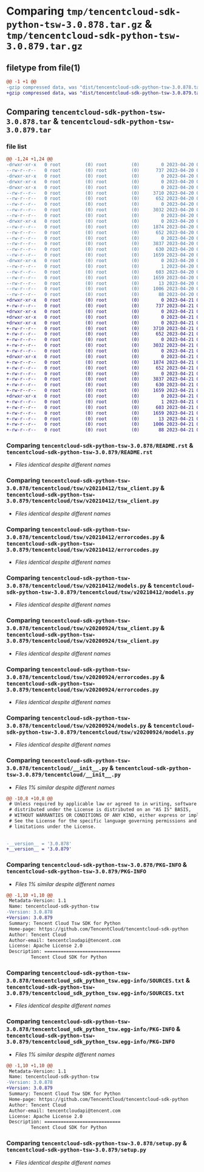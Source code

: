 # Comparing `tmp/tencentcloud-sdk-python-tsw-3.0.878.tar.gz` & `tmp/tencentcloud-sdk-python-tsw-3.0.879.tar.gz`

## filetype from file(1)

```diff
@@ -1 +1 @@
-gzip compressed data, was "dist/tencentcloud-sdk-python-tsw-3.0.878.tar", last modified: Thu Apr 20 00:55:14 2023, max compression
+gzip compressed data, was "dist/tencentcloud-sdk-python-tsw-3.0.879.tar", last modified: Fri Apr 21 01:08:51 2023, max compression
```

## Comparing `tencentcloud-sdk-python-tsw-3.0.878.tar` & `tencentcloud-sdk-python-tsw-3.0.879.tar`

### file list

```diff
@@ -1,24 +1,24 @@
-drwxr-xr-x   0 root         (0) root         (0)        0 2023-04-20 00:55:14.000000 tencentcloud-sdk-python-tsw-3.0.878/
--rw-r--r--   0 root         (0) root         (0)      737 2023-04-20 00:55:14.000000 tencentcloud-sdk-python-tsw-3.0.878/README.rst
-drwxr-xr-x   0 root         (0) root         (0)        0 2023-04-20 00:55:14.000000 tencentcloud-sdk-python-tsw-3.0.878/tencentcloud/
-drwxr-xr-x   0 root         (0) root         (0)        0 2023-04-20 00:55:14.000000 tencentcloud-sdk-python-tsw-3.0.878/tencentcloud/tsw/
-drwxr-xr-x   0 root         (0) root         (0)        0 2023-04-20 00:55:14.000000 tencentcloud-sdk-python-tsw-3.0.878/tencentcloud/tsw/v20210412/
--rw-r--r--   0 root         (0) root         (0)     3710 2023-04-20 00:55:14.000000 tencentcloud-sdk-python-tsw-3.0.878/tencentcloud/tsw/v20210412/tsw_client.py
--rw-r--r--   0 root         (0) root         (0)      652 2023-04-20 00:55:14.000000 tencentcloud-sdk-python-tsw-3.0.878/tencentcloud/tsw/v20210412/errorcodes.py
--rw-r--r--   0 root         (0) root         (0)        0 2023-04-20 00:55:14.000000 tencentcloud-sdk-python-tsw-3.0.878/tencentcloud/tsw/v20210412/__init__.py
--rw-r--r--   0 root         (0) root         (0)     3032 2023-04-20 00:55:14.000000 tencentcloud-sdk-python-tsw-3.0.878/tencentcloud/tsw/v20210412/models.py
--rw-r--r--   0 root         (0) root         (0)        0 2023-04-20 00:55:14.000000 tencentcloud-sdk-python-tsw-3.0.878/tencentcloud/tsw/__init__.py
-drwxr-xr-x   0 root         (0) root         (0)        0 2023-04-20 00:55:14.000000 tencentcloud-sdk-python-tsw-3.0.878/tencentcloud/tsw/v20200924/
--rw-r--r--   0 root         (0) root         (0)     1874 2023-04-20 00:55:14.000000 tencentcloud-sdk-python-tsw-3.0.878/tencentcloud/tsw/v20200924/tsw_client.py
--rw-r--r--   0 root         (0) root         (0)      652 2023-04-20 00:55:14.000000 tencentcloud-sdk-python-tsw-3.0.878/tencentcloud/tsw/v20200924/errorcodes.py
--rw-r--r--   0 root         (0) root         (0)        0 2023-04-20 00:55:14.000000 tencentcloud-sdk-python-tsw-3.0.878/tencentcloud/tsw/v20200924/__init__.py
--rw-r--r--   0 root         (0) root         (0)     3837 2023-04-20 00:55:14.000000 tencentcloud-sdk-python-tsw-3.0.878/tencentcloud/tsw/v20200924/models.py
--rw-r--r--   0 root         (0) root         (0)      630 2023-04-20 00:55:14.000000 tencentcloud-sdk-python-tsw-3.0.878/tencentcloud/__init__.py
--rw-r--r--   0 root         (0) root         (0)     1659 2023-04-20 00:55:14.000000 tencentcloud-sdk-python-tsw-3.0.878/PKG-INFO
-drwxr-xr-x   0 root         (0) root         (0)        0 2023-04-20 00:55:14.000000 tencentcloud-sdk-python-tsw-3.0.878/tencentcloud_sdk_python_tsw.egg-info/
--rw-r--r--   0 root         (0) root         (0)        1 2023-04-20 00:55:14.000000 tencentcloud-sdk-python-tsw-3.0.878/tencentcloud_sdk_python_tsw.egg-info/dependency_links.txt
--rw-r--r--   0 root         (0) root         (0)      603 2023-04-20 00:55:14.000000 tencentcloud-sdk-python-tsw-3.0.878/tencentcloud_sdk_python_tsw.egg-info/SOURCES.txt
--rw-r--r--   0 root         (0) root         (0)     1659 2023-04-20 00:55:14.000000 tencentcloud-sdk-python-tsw-3.0.878/tencentcloud_sdk_python_tsw.egg-info/PKG-INFO
--rw-r--r--   0 root         (0) root         (0)       13 2023-04-20 00:55:14.000000 tencentcloud-sdk-python-tsw-3.0.878/tencentcloud_sdk_python_tsw.egg-info/top_level.txt
--rw-r--r--   0 root         (0) root         (0)     1006 2023-04-20 00:55:14.000000 tencentcloud-sdk-python-tsw-3.0.878/setup.py
--rw-r--r--   0 root         (0) root         (0)       88 2023-04-20 00:55:14.000000 tencentcloud-sdk-python-tsw-3.0.878/setup.cfg
+drwxr-xr-x   0 root         (0) root         (0)        0 2023-04-21 01:08:51.000000 tencentcloud-sdk-python-tsw-3.0.879/
+-rw-r--r--   0 root         (0) root         (0)      737 2023-04-21 01:08:51.000000 tencentcloud-sdk-python-tsw-3.0.879/README.rst
+drwxr-xr-x   0 root         (0) root         (0)        0 2023-04-21 01:08:51.000000 tencentcloud-sdk-python-tsw-3.0.879/tencentcloud/
+drwxr-xr-x   0 root         (0) root         (0)        0 2023-04-21 01:08:51.000000 tencentcloud-sdk-python-tsw-3.0.879/tencentcloud/tsw/
+drwxr-xr-x   0 root         (0) root         (0)        0 2023-04-21 01:08:51.000000 tencentcloud-sdk-python-tsw-3.0.879/tencentcloud/tsw/v20210412/
+-rw-r--r--   0 root         (0) root         (0)     3710 2023-04-21 01:08:51.000000 tencentcloud-sdk-python-tsw-3.0.879/tencentcloud/tsw/v20210412/tsw_client.py
+-rw-r--r--   0 root         (0) root         (0)      652 2023-04-21 01:08:51.000000 tencentcloud-sdk-python-tsw-3.0.879/tencentcloud/tsw/v20210412/errorcodes.py
+-rw-r--r--   0 root         (0) root         (0)        0 2023-04-21 01:08:51.000000 tencentcloud-sdk-python-tsw-3.0.879/tencentcloud/tsw/v20210412/__init__.py
+-rw-r--r--   0 root         (0) root         (0)     3032 2023-04-21 01:08:51.000000 tencentcloud-sdk-python-tsw-3.0.879/tencentcloud/tsw/v20210412/models.py
+-rw-r--r--   0 root         (0) root         (0)        0 2023-04-21 01:08:51.000000 tencentcloud-sdk-python-tsw-3.0.879/tencentcloud/tsw/__init__.py
+drwxr-xr-x   0 root         (0) root         (0)        0 2023-04-21 01:08:51.000000 tencentcloud-sdk-python-tsw-3.0.879/tencentcloud/tsw/v20200924/
+-rw-r--r--   0 root         (0) root         (0)     1874 2023-04-21 01:08:51.000000 tencentcloud-sdk-python-tsw-3.0.879/tencentcloud/tsw/v20200924/tsw_client.py
+-rw-r--r--   0 root         (0) root         (0)      652 2023-04-21 01:08:51.000000 tencentcloud-sdk-python-tsw-3.0.879/tencentcloud/tsw/v20200924/errorcodes.py
+-rw-r--r--   0 root         (0) root         (0)        0 2023-04-21 01:08:51.000000 tencentcloud-sdk-python-tsw-3.0.879/tencentcloud/tsw/v20200924/__init__.py
+-rw-r--r--   0 root         (0) root         (0)     3837 2023-04-21 01:08:51.000000 tencentcloud-sdk-python-tsw-3.0.879/tencentcloud/tsw/v20200924/models.py
+-rw-r--r--   0 root         (0) root         (0)      630 2023-04-21 01:08:51.000000 tencentcloud-sdk-python-tsw-3.0.879/tencentcloud/__init__.py
+-rw-r--r--   0 root         (0) root         (0)     1659 2023-04-21 01:08:51.000000 tencentcloud-sdk-python-tsw-3.0.879/PKG-INFO
+drwxr-xr-x   0 root         (0) root         (0)        0 2023-04-21 01:08:51.000000 tencentcloud-sdk-python-tsw-3.0.879/tencentcloud_sdk_python_tsw.egg-info/
+-rw-r--r--   0 root         (0) root         (0)        1 2023-04-21 01:08:51.000000 tencentcloud-sdk-python-tsw-3.0.879/tencentcloud_sdk_python_tsw.egg-info/dependency_links.txt
+-rw-r--r--   0 root         (0) root         (0)      603 2023-04-21 01:08:51.000000 tencentcloud-sdk-python-tsw-3.0.879/tencentcloud_sdk_python_tsw.egg-info/SOURCES.txt
+-rw-r--r--   0 root         (0) root         (0)     1659 2023-04-21 01:08:51.000000 tencentcloud-sdk-python-tsw-3.0.879/tencentcloud_sdk_python_tsw.egg-info/PKG-INFO
+-rw-r--r--   0 root         (0) root         (0)       13 2023-04-21 01:08:51.000000 tencentcloud-sdk-python-tsw-3.0.879/tencentcloud_sdk_python_tsw.egg-info/top_level.txt
+-rw-r--r--   0 root         (0) root         (0)     1006 2023-04-21 01:08:51.000000 tencentcloud-sdk-python-tsw-3.0.879/setup.py
+-rw-r--r--   0 root         (0) root         (0)       88 2023-04-21 01:08:51.000000 tencentcloud-sdk-python-tsw-3.0.879/setup.cfg
```

### Comparing `tencentcloud-sdk-python-tsw-3.0.878/README.rst` & `tencentcloud-sdk-python-tsw-3.0.879/README.rst`

 * *Files identical despite different names*

### Comparing `tencentcloud-sdk-python-tsw-3.0.878/tencentcloud/tsw/v20210412/tsw_client.py` & `tencentcloud-sdk-python-tsw-3.0.879/tencentcloud/tsw/v20210412/tsw_client.py`

 * *Files identical despite different names*

### Comparing `tencentcloud-sdk-python-tsw-3.0.878/tencentcloud/tsw/v20210412/errorcodes.py` & `tencentcloud-sdk-python-tsw-3.0.879/tencentcloud/tsw/v20210412/errorcodes.py`

 * *Files identical despite different names*

### Comparing `tencentcloud-sdk-python-tsw-3.0.878/tencentcloud/tsw/v20210412/models.py` & `tencentcloud-sdk-python-tsw-3.0.879/tencentcloud/tsw/v20210412/models.py`

 * *Files identical despite different names*

### Comparing `tencentcloud-sdk-python-tsw-3.0.878/tencentcloud/tsw/v20200924/tsw_client.py` & `tencentcloud-sdk-python-tsw-3.0.879/tencentcloud/tsw/v20200924/tsw_client.py`

 * *Files identical despite different names*

### Comparing `tencentcloud-sdk-python-tsw-3.0.878/tencentcloud/tsw/v20200924/errorcodes.py` & `tencentcloud-sdk-python-tsw-3.0.879/tencentcloud/tsw/v20200924/errorcodes.py`

 * *Files identical despite different names*

### Comparing `tencentcloud-sdk-python-tsw-3.0.878/tencentcloud/tsw/v20200924/models.py` & `tencentcloud-sdk-python-tsw-3.0.879/tencentcloud/tsw/v20200924/models.py`

 * *Files identical despite different names*

### Comparing `tencentcloud-sdk-python-tsw-3.0.878/tencentcloud/__init__.py` & `tencentcloud-sdk-python-tsw-3.0.879/tencentcloud/__init__.py`

 * *Files 1% similar despite different names*

```diff
@@ -10,8 +10,8 @@
 # Unless required by applicable law or agreed to in writing, software
 # distributed under the License is distributed on an "AS IS" BASIS,
 # WITHOUT WARRANTIES OR CONDITIONS OF ANY KIND, either express or implied.
 # See the License for the specific language governing permissions and
 # limitations under the License.
 
 
-__version__ = '3.0.878'
+__version__ = '3.0.879'
```

### Comparing `tencentcloud-sdk-python-tsw-3.0.878/PKG-INFO` & `tencentcloud-sdk-python-tsw-3.0.879/PKG-INFO`

 * *Files 1% similar despite different names*

```diff
@@ -1,10 +1,10 @@
 Metadata-Version: 1.1
 Name: tencentcloud-sdk-python-tsw
-Version: 3.0.878
+Version: 3.0.879
 Summary: Tencent Cloud Tsw SDK for Python
 Home-page: https://github.com/TencentCloud/tencentcloud-sdk-python
 Author: Tencent Cloud
 Author-email: tencentcloudapi@tencent.com
 License: Apache License 2.0
 Description: ============================
         Tencent Cloud SDK for Python
```

### Comparing `tencentcloud-sdk-python-tsw-3.0.878/tencentcloud_sdk_python_tsw.egg-info/SOURCES.txt` & `tencentcloud-sdk-python-tsw-3.0.879/tencentcloud_sdk_python_tsw.egg-info/SOURCES.txt`

 * *Files identical despite different names*

### Comparing `tencentcloud-sdk-python-tsw-3.0.878/tencentcloud_sdk_python_tsw.egg-info/PKG-INFO` & `tencentcloud-sdk-python-tsw-3.0.879/tencentcloud_sdk_python_tsw.egg-info/PKG-INFO`

 * *Files 1% similar despite different names*

```diff
@@ -1,10 +1,10 @@
 Metadata-Version: 1.1
 Name: tencentcloud-sdk-python-tsw
-Version: 3.0.878
+Version: 3.0.879
 Summary: Tencent Cloud Tsw SDK for Python
 Home-page: https://github.com/TencentCloud/tencentcloud-sdk-python
 Author: Tencent Cloud
 Author-email: tencentcloudapi@tencent.com
 License: Apache License 2.0
 Description: ============================
         Tencent Cloud SDK for Python
```

### Comparing `tencentcloud-sdk-python-tsw-3.0.878/setup.py` & `tencentcloud-sdk-python-tsw-3.0.879/setup.py`

 * *Files identical despite different names*

